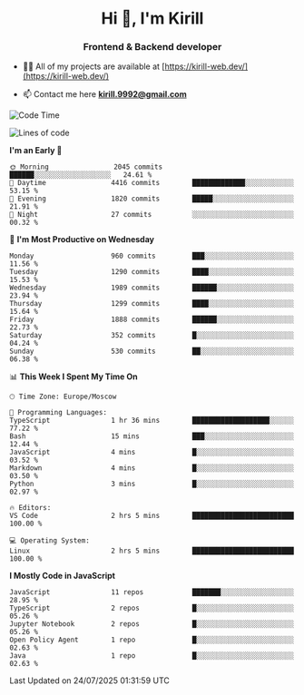 <h1 align="center">Hi 👋, I'm Kirill</h1>
<h3 align="center">Frontend & Backend developer</h3>

- 👨‍💻 All of my projects are available at [https://kirill-web.dev/](https://kirill-web.dev/)

- 📫 Contact me here **kirill.9992@gmail.com**











<!--START_SECTION:waka-->
![Code Time](http://img.shields.io/badge/Code%20Time-2%2C292%20hrs%203%20mins-blue)

![Lines of code](https://img.shields.io/badge/From%20Hello%20World%20I%27ve%20Written-5.1%20million%20lines%20of%20code-blue)

**I'm an Early 🐤** 

```text
🌞 Morning                2045 commits        ██████░░░░░░░░░░░░░░░░░░░   24.61 % 
🌆 Daytime                4416 commits        █████████████░░░░░░░░░░░░   53.15 % 
🌃 Evening                1820 commits        █████░░░░░░░░░░░░░░░░░░░░   21.91 % 
🌙 Night                  27 commits          ░░░░░░░░░░░░░░░░░░░░░░░░░   00.32 % 
```
📅 **I'm Most Productive on Wednesday** 

```text
Monday                   960 commits         ███░░░░░░░░░░░░░░░░░░░░░░   11.56 % 
Tuesday                  1290 commits        ████░░░░░░░░░░░░░░░░░░░░░   15.53 % 
Wednesday                1989 commits        ██████░░░░░░░░░░░░░░░░░░░   23.94 % 
Thursday                 1299 commits        ████░░░░░░░░░░░░░░░░░░░░░   15.64 % 
Friday                   1888 commits        ██████░░░░░░░░░░░░░░░░░░░   22.73 % 
Saturday                 352 commits         █░░░░░░░░░░░░░░░░░░░░░░░░   04.24 % 
Sunday                   530 commits         ██░░░░░░░░░░░░░░░░░░░░░░░   06.38 % 
```


📊 **This Week I Spent My Time On** 

```text
🕑︎ Time Zone: Europe/Moscow

💬 Programming Languages: 
TypeScript               1 hr 36 mins        ███████████████████░░░░░░   77.22 % 
Bash                     15 mins             ███░░░░░░░░░░░░░░░░░░░░░░   12.44 % 
JavaScript               4 mins              █░░░░░░░░░░░░░░░░░░░░░░░░   03.52 % 
Markdown                 4 mins              █░░░░░░░░░░░░░░░░░░░░░░░░   03.50 % 
Python                   3 mins              █░░░░░░░░░░░░░░░░░░░░░░░░   02.97 % 

🔥 Editors: 
VS Code                  2 hrs 5 mins        █████████████████████████   100.00 % 

💻 Operating System: 
Linux                    2 hrs 5 mins        █████████████████████████   100.00 % 
```

**I Mostly Code in JavaScript** 

```text
JavaScript               11 repos            ███████░░░░░░░░░░░░░░░░░░   28.95 % 
TypeScript               2 repos             █░░░░░░░░░░░░░░░░░░░░░░░░   05.26 % 
Jupyter Notebook         2 repos             █░░░░░░░░░░░░░░░░░░░░░░░░   05.26 % 
Open Policy Agent        1 repo              █░░░░░░░░░░░░░░░░░░░░░░░░   02.63 % 
Java                     1 repo              █░░░░░░░░░░░░░░░░░░░░░░░░   02.63 % 
```




 Last Updated on 24/07/2025 01:31:59 UTC
<!--END_SECTION:waka-->
